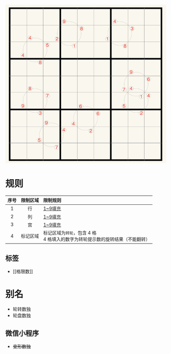 ![](../../../images/sudoku/转轮数独.png)

# 规则
| 序号  | 限制区域 | 限制规则                                           |
|:---:|:----:|:-----------------------------------------------|
|  1  |  行   | [1~9填充]                                        |
|  2  |  列   | [1~9填充]                                        |
|  3  |  宫   | [1~9填充]                                        |
|  4  | 标记区域 | 标记区域为`转轮`，包含 4 格<br/>4 格填入的数字为转轮提示数的旋转结果（不能翻转） |

## 标签

- [[格限数]]

# 别名

- 轮转数独
- 轮盘数独

## 微信小程序
- ~~变形数独~~

[1~9填充]: ../../../rules.md#1to9填充
